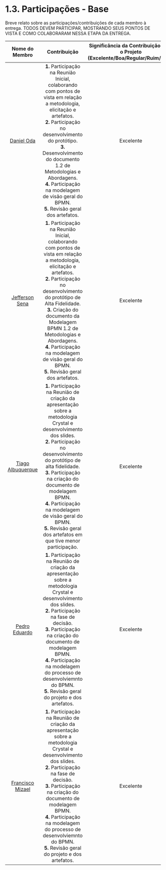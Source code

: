 # 1.3. Participações - Base

Breve relato sobre as participações/contribuições de cada membro à entrega. 
TODOS DEVEM PARTICIPAR, MOSTRANDO SEUS PONTOS DE VISTA E COMO COLABORARAM NESSA ETAPA DA ENTREGA.

|    Nome do Membro    |  Contribuição |      Significância da Contribuição para o Projeto (Excelente/Boa/Regular/Ruim/Nula)            |
| :------------------: | :-----------: | :--------------------------------------------------------------------------------------------: | 
| [Daniel Oda](https://github.com/danieloda) | **1.** Participação na Reunião Inicial, colaborando com pontos de vista em relação a metodologia, elicitação e artefatos.<br> **2.** Participação no desenvolvimento do protótipo.<br> **3.** Desenvolvimento do documento 1.2 de Metodologias e Abordagens. <br> **4.** Participação na modelagem de visão geral do BPMN.<br> **5.** Revisão geral dos artefatos.<br>  | Excelente |
| [Jefferson Sena](https://github.com/JeffersonSenaa) | **1.** Participação na Reunião Inicial, colaborando com pontos de vista em relação a metodologia, elicitação e artefatos.<br> **2.** Participação no desenvolvimento do protótipo de Alta Fidelidade.<br> **3.** Criação do documento da Modelagem BPMN 1.2 de Metodologias e Abordagens. <br> **4.** Participação na modelagem de visão geral do BPMN.<br> **5.** Revisão geral dos artefatos.<br>  | Excelente |
| [Tiago Albuquerque](https://github.com/Tiago1604) | **1.** Participação na Reunião de criação da apresentação sobre a metodologia Crystal e desenvolvimento dos slides.<br> **2.** Participação no desenvolvimento do protótipo de alta fidelidade.<br> **3.** Participação na criação do documento de modelagem BPMN. <br> **4.** Participação na modelagem de visão geral do BPMN.<br> **5.** Revisão geral dos artefatos em que tive menor participação.<br>  | Excelente |
| [Pedro Eduardo](https://github.com/PedroEduardoSS) | **1.** Participação na Reunião de criação da apresentação sobre a metodologia Crystal e desenvolvimento dos slides.<br> **2.** Participação na fase de decisão.<br> **3.** Participação na criação do documento de modelagem BPMN. <br> **4.** Participação na modelagem do processo de desenvolviemnto do BPMN.<br> **5.** Revisão geral do projeto e dos artefatos.<br>  | Excelente |
| [Francisco Mizael ](https://github.com/frmiza) | **1.** Participação na Reunião de criação da apresentação sobre a metodologia Crystal e desenvolvimento dos slides.<br> **2.** Participação na fase de decisão.<br> **3.** Participação na criação do documento de modelagem BPMN. <br> **4.** Participação na modelagem do processo de desenvolviemnto do BPMN.<br> **5.** Revisão geral do projeto e dos artefatos.<br> | Excelente |